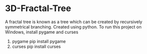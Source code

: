 # 3D-Fractal-Tree
A fractal tree is known as a tree which can be created by recursively symmetrical branching. 
Created using python.
To run this project on Windows, install pygame and curses
1. pygame 
pip install pygame
2. curses
pip install curses
